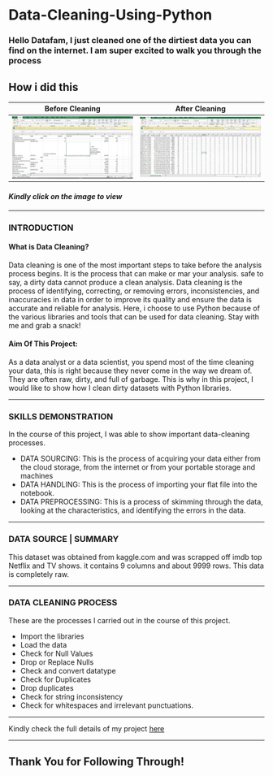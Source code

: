 # Data-Cleaning-Using-Python
### Hello Datafam, I just cleaned one of the dirtiest data you can find on the internet. I am super excited to walk you through the process 

## How i did this  

Before Cleaning                      |                   After Cleaning  
:----------------------------------: |    :----------------------------------------------:
![](before_cleaning.jpg)             |            ![](after_cleaning.jpg)
                          
#### _Kindly click on the image to view_
---
### INTRODUCTION 
#### What is Data Cleaning?
Data cleaning is one of the most important steps to take before the analysis process begins. It is the process that can make or mar your analysis. safe to say, a dirty data cannot produce a clean analysis.
Data cleaning is the process of identifying, correcting, or removing errors, inconsistencies, and inaccuracies in data in order to improve its quality and ensure the data is accurate and reliable for analysis. Here, i choose to use Python because of the various libraries and tools that can be used for data cleaning. Stay with me and grab a snack!

#### Aim Of This Project:
As a data analyst or a data scientist, you spend most of the time cleaning your data, this is right because they never come in the way we dream of. They are often raw, dirty, and full of garbage. This is why in this project, I would like to show how I clean dirty datasets with Python libraries. 

---

### SKILLS DEMONSTRATION 
In the course of this project, I was able to show important data-cleaning processes. 

- DATA SOURCING: This is the process of acquiring your data either from the cloud storage, from the internet or from your portable storage and machines
- DATA HANDLING: This is the process of importing your flat file into the notebook. 
- DATA PREPROCESSING: This is a process of skimming through the data, looking at the characteristics, and identifying the errors in the data. 

---

### DATA SOURCE | SUMMARY
This dataset was obtained from kaggle.com and was scrapped off imdb top Netflix and TV shows. it contains 9 columns and about 9999 rows. This data is completely raw.

---

### DATA CLEANING PROCESS
These are the processes I carried out in the course of this project.

- Import the libraries
- Load the data
- Check for Null Values
- Drop or Replace Nulls
- Check and convert datatype
- Check for Duplicates
- Drop duplicates
- Check for string inconsistency
- Check for whitespaces and irrelevant punctuations.

---

Kindly check the full details of my project [here](https://github.com/khrixres01/Data-Cleaning-Using-Python/blob/main/data%20cleaning%20with%20python%20.ipynb)

---

## Thank You for Following Through!

